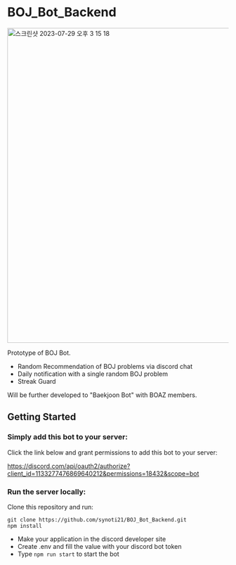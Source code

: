 # BOJ_Bot_Backend
<img width="717" alt="스크린샷 2023-07-29 오후 3 15 18" src="https://github.com/synoti21/BOJ_Bot_Backend/assets/58936172/a5352f63-7f78-4f8e-a039-43d595dc7b10">

Prototype of BOJ Bot.
- Random Recommendation of BOJ problems via discord chat
- Daily notification with a single random BOJ problem
- Streak Guard

Will be further developed to "Baekjoon Bot" with BOAZ members.

## Getting Started
### Simply add this bot to your server:
Click the link below and grant permissions to add this bot to your server:

https://discord.com/api/oauth2/authorize?client_id=1133277476869640212&permissions=18432&scope=bot


### Run the server locally:
Clone this repository and run:
```
git clone https://github.com/synoti21/BOJ_Bot_Backend.git
npm install
```
- Make your application in the discord developer site
- Create .env and fill the value with your discord bot token
- Type `npm run start` to start the bot
